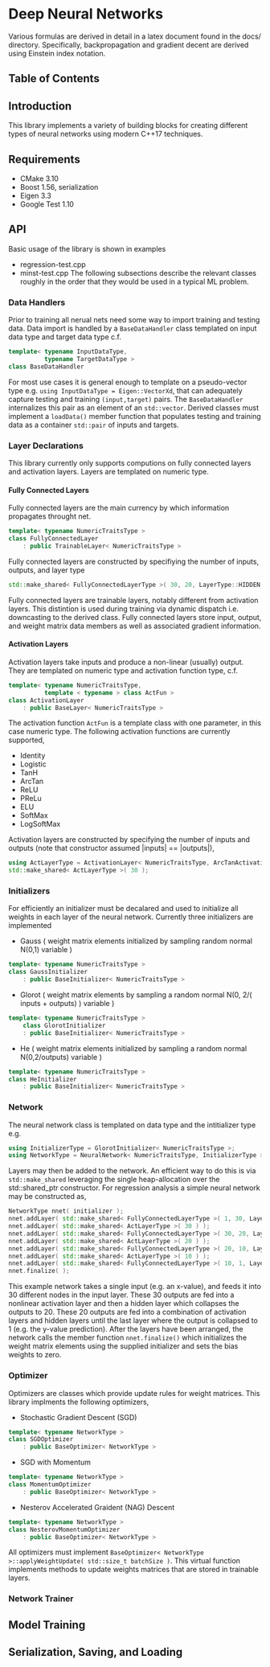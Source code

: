 # Deep Neural Networks
Various formulas are derived in detail in a latex document found in the docs/ directory.  Specifically, backpropagation and gradient decent are derived using Einstein index notation.

## Table of Contents

## Introduction
This library implements a variety of building blocks for creating different types of neural networks using modern C++17 techniques.

## Requirements
- CMake 3.10
- Boost 1.56, serialization
- Eigen 3.3
- Google Test 1.10

## API
Basic usage of the library is shown in examples
- regression-test.cpp
- minst-test.cpp
The following subsections describe the relevant classes roughly in the order that they would be used in a typical ML problem.

### Data Handlers
Prior to training all nerual nets need some way to import training and testing data.  Data import is handled by a `BaseDataHandler` class templated on input data type and target data type c.f.
```c++
template< typename InputDataType, 
          typename TargetDataType >
class BaseDataHandler
```
For most use cases it is general enough to template on a pseudo-vector type e.g. `using InputDataType = Eigen::VectorXd`, that can adequately capture testing and training `(input,target)` pairs.  The `BaseDataHandler` internalizes this pair as an element of an `std::vector`.  Derived classes must implement a `loadData()` member function that populates testing and training data as a container `std::pair` of inputs and targets.

### Layer Declarations
This library currently only supports computions on fully connected layers and activation layers.  Layers are templated on numeric type.

#### Fully Connected Layers
Fully connected layers are the main currency by which information propagates throught net.  
```c++
template< typename NumericTraitsType >
class FullyConnectedLayer
	: public TrainableLayer< NumericTraitsType >
```
Fully connected layers are constructed by specifiying the number of inputs, outputs, and layer type
```c++
std::make_shared< FullyConnectedLayerType >( 30, 20, LayerType::HIDDEN );
```
Fully connected layers are trainable layers, notably different from activation layers.  This distintion is used during training via dynamic dispatch i.e. downcasting to the derived class.  Fully connected layers store input, output, and weight matrix data members as well as associated gradient information.

#### Activation Layers
Activation layers take inputs and produce a non-linear (usually) output.  They are templated on numeric type and activation function type, c.f.
```c++
template< typename NumericTraitsType,
		  template < typename > class ActFun >
class ActivationLayer
	: public BaseLayer< NumericTraitsType >
```
The activation function `ActFun` is a template class with one parameter, in this case numeric type.  The following activation functions are currently supported,
- Identity
- Logistic
- TanH
- ArcTan
- ReLU
- PReLu
- ELU
- SoftMax
- LogSoftMax

Activation layers are constructed by specifying the number of inputs and outputs (note that constructor assumed |inputs| == |outputs|),
```c++
using ActLayerType = ActivationLayer< NumericTraitsType, ArcTanActivation >;
std::make_shared< ActLayerType >( 30 );
```

### Initializers
For efficiently an initializer must be decalared and used to initialize all weights in each layer of the neural network.  Currently three initializers are implemented
- Gauss ( weight matrix elements initialized by sampling random normal N(0,1) variable )
```c++
template< typename NumericTraitsType >
class GaussInitializer
	: public BaseInitializer< NumericTraitsType >
```
- Glorot ( weight matrix elements by sampling a random normal N(0, 2/( inputs + outputs) ) variable )
```c++
template< typename NumericTraitsType >
	class GlorotInitializer
	: public BaseInitializer< NumericTraitsType >
```
- He ( weight matrix elements initialized by sampling a random normal N(0,2/outputs) variable )
```c++
template< typename NumericTraitsType >
class HeInitializer
	: public BaseInitializer< NumericTraitsType >
```

### Network
The neural network class is templated on data type and the intitializer type e.g.
```c++
using InitializerType = GlorotInitializer< NumericTraitsType >;
using NetworkType = NeuralNetwork< NumericTraitsType, InitializerType >;
```
Layers may then be added to the network.  An efficient way to do this is via `std::make_shared` leveraging the single heap-allocation over the std::shared_ptr constructor.  For regression analysis a simple neural network may be constructed as,
```c++
NetworkType nnet( initializer );
nnet.addLayer( std::make_shared< FullyConnectedLayerType >( 1, 30, LayerType::INPUT ) );
nnet.addLayer( std::make_shared< ActLayerType >( 30 ) );
nnet.addLayer( std::make_shared< FullyConnectedLayerType >( 30, 20, LayerType::HIDDEN ) );
nnet.addLayer( std::make_shared< ActLayerType >( 20 ) );
nnet.addLayer( std::make_shared< FullyConnectedLayerType >( 20, 10, LayerType::HIDDEN ) );
nnet.addLayer( std::make_shared< ActLayerType >( 10 ) );
nnet.addLayer( std::make_shared< FullyConnectedLayerType >( 10, 1, LayerType::HIDDEN ) );
nnet.finalize( );
```
This example network takes a single input (e.g. an x-value), and feeds it into 30 different nodes in the input layer.  These 30 outputs are fed into a nonlinear activation layer and then a hidden layer which collapses the outputs to 20.  These 20 outputs are fed into a combination of activation layers and hidden layers until the last layer where the output is collapsed to 1 (e.g. the y-value prediction).  After the layers have been arranged, the network calls the member function `nnet.finalize()` which initializes the weight matrix elements using the supplied initializer and sets the bias weights to zero.

### Optimizer
Optimizers are classes which provide update rules for weight matrices.  This library implments the following optimizers,
- Stochastic Gradient Descent (SGD)
```c++
template< typename NetworkType >
class SGDOptimizer
	: public BaseOptimizer< NetworkType >
```
- SGD with Momentum
```c++
template< typename NetworkType >
class MomentumOptimizer
	: public BaseOptimizer< NetworkType >
```
- Nesterov Accelerated Graident (NAG) Descent
```c++
template< typename NetworkType >
class NesterovMomentumOptimizer
	: public BaseOptimizer< NetworkType >
```
All optimizers must implement `BaseOptimizer< NetworkType >::applyWeightUpdate( std::size_t batchSize )`.  This virtual function implements methods to update weights matrices that are stored in trainable layers.
### Network Trainer
## Model Training
## Serialization, Saving, and Loading